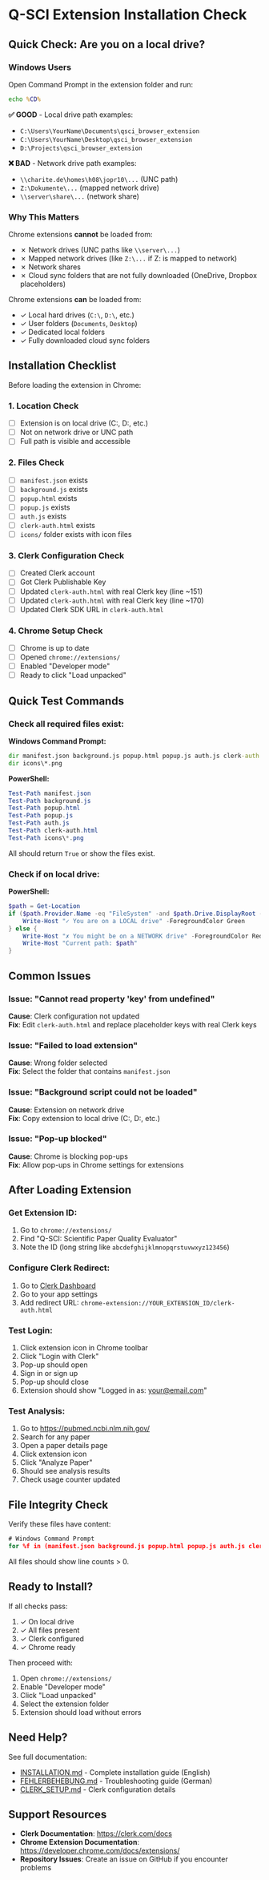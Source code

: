 # Q-SCI Extension Installation Check

## Quick Check: Are you on a local drive?

### Windows Users

Open Command Prompt in the extension folder and run:
```cmd
echo %CD%
```

**✅ GOOD** - Local drive path examples:
- `C:\Users\YourName\Documents\qsci_browser_extension`
- `C:\Users\YourName\Desktop\qsci_browser_extension`
- `D:\Projects\qsci_browser_extension`

**❌ BAD** - Network drive path examples:
- `\\charite.de\homes\h08\jopr10\...` (UNC path)
- `Z:\Dokumente\...` (mapped network drive)
- `\\server\share\...` (network share)

### Why This Matters

Chrome extensions **cannot** be loaded from:
- ✗ Network drives (UNC paths like `\\server\...`)
- ✗ Mapped network drives (like `Z:\...` if Z: is mapped to network)
- ✗ Network shares
- ✗ Cloud sync folders that are not fully downloaded (OneDrive, Dropbox placeholders)

Chrome extensions **can** be loaded from:
- ✓ Local hard drives (`C:\`, `D:\`, etc.)
- ✓ User folders (`Documents`, `Desktop`)
- ✓ Dedicated local folders
- ✓ Fully downloaded cloud sync folders

## Installation Checklist

Before loading the extension in Chrome:

### 1. Location Check
- [ ] Extension is on local drive (C:\, D:\, etc.)
- [ ] Not on network drive or UNC path
- [ ] Full path is visible and accessible

### 2. Files Check
- [ ] `manifest.json` exists
- [ ] `background.js` exists
- [ ] `popup.html` exists
- [ ] `popup.js` exists
- [ ] `auth.js` exists
- [ ] `clerk-auth.html` exists
- [ ] `icons/` folder exists with icon files

### 3. Clerk Configuration Check
- [ ] Created Clerk account
- [ ] Got Clerk Publishable Key
- [ ] Updated `clerk-auth.html` with real Clerk key (line ~151)
- [ ] Updated `clerk-auth.html` with real Clerk key (line ~170)
- [ ] Updated Clerk SDK URL in `clerk-auth.html`

### 4. Chrome Setup Check
- [ ] Chrome is up to date
- [ ] Opened `chrome://extensions/`
- [ ] Enabled "Developer mode"
- [ ] Ready to click "Load unpacked"

## Quick Test Commands

### Check all required files exist:

**Windows Command Prompt:**
```cmd
dir manifest.json background.js popup.html popup.js auth.js clerk-auth.html
dir icons\*.png
```

**PowerShell:**
```powershell
Test-Path manifest.json
Test-Path background.js
Test-Path popup.html
Test-Path popup.js
Test-Path auth.js
Test-Path clerk-auth.html
Test-Path icons\*.png
```

All should return `True` or show the files exist.

### Check if on local drive:

**PowerShell:**
```powershell
$path = Get-Location
if ($path.Provider.Name -eq "FileSystem" -and $path.Drive.DisplayRoot -eq $null) {
    Write-Host "✓ You are on a LOCAL drive" -ForegroundColor Green
} else {
    Write-Host "✗ You might be on a NETWORK drive" -ForegroundColor Red
    Write-Host "Current path: $path"
}
```

## Common Issues

### Issue: "Cannot read property 'key' from undefined"
**Cause**: Clerk configuration not updated  
**Fix**: Edit `clerk-auth.html` and replace placeholder keys with real Clerk keys

### Issue: "Failed to load extension"
**Cause**: Wrong folder selected  
**Fix**: Select the folder that contains `manifest.json`

### Issue: "Background script could not be loaded"
**Cause**: Extension on network drive  
**Fix**: Copy extension to local drive (C:\, D:\, etc.)

### Issue: "Pop-up blocked"
**Cause**: Chrome is blocking pop-ups  
**Fix**: Allow pop-ups in Chrome settings for extensions

## After Loading Extension

### Get Extension ID:
1. Go to `chrome://extensions/`
2. Find "Q-SCI: Scientific Paper Quality Evaluator"
3. Note the ID (long string like `abcdefghijklmnopqrstuvwxyz123456`)

### Configure Clerk Redirect:
1. Go to [Clerk Dashboard](https://dashboard.clerk.com)
2. Go to your app settings
3. Add redirect URL: `chrome-extension://YOUR_EXTENSION_ID/clerk-auth.html`

### Test Login:
1. Click extension icon in Chrome toolbar
2. Click "Login with Clerk"
3. Pop-up should open
4. Sign in or sign up
5. Pop-up should close
6. Extension should show "Logged in as: your@email.com"

### Test Analysis:
1. Go to https://pubmed.ncbi.nlm.nih.gov/
2. Search for any paper
3. Open a paper details page
4. Click extension icon
5. Click "Analyze Paper"
6. Should see analysis results
7. Check usage counter updated

## File Integrity Check

Verify these files have content:

```cmd
# Windows Command Prompt
for %f in (manifest.json background.js popup.html popup.js auth.js clerk-auth.html) do @echo %f && type "%f" | find /c /v ""
```

All files should show line counts > 0.

## Ready to Install?

If all checks pass:
1. ✓ On local drive
2. ✓ All files present
3. ✓ Clerk configured
4. ✓ Chrome ready

Then proceed with:
1. Open `chrome://extensions/`
2. Enable "Developer mode"
3. Click "Load unpacked"
4. Select the extension folder
5. Extension should load without errors

## Need Help?

See full documentation:
- [INSTALLATION.md](INSTALLATION.md) - Complete installation guide (English)
- [FEHLERBEHEBUNG.md](FEHLERBEHEBUNG.md) - Troubleshooting guide (German)
- [CLERK_SETUP.md](CLERK_SETUP.md) - Clerk configuration details

## Support Resources

- **Clerk Documentation**: https://clerk.com/docs
- **Chrome Extension Documentation**: https://developer.chrome.com/docs/extensions/
- **Repository Issues**: Create an issue on GitHub if you encounter problems
